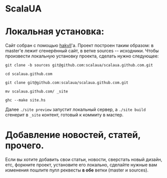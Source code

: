 ScalaUA
=======

# Локальная установка:
Сайт собран с помощью [hakyll][hakyll]'а.
Проект построен таким образом: в master'е лежит сгенерённый сайт, в
ветке sources -- исходники.
Чтобы произвести локальную установку проекта, сделать нужно следующее:

 `git clone -b sources git@github.com:scalaua/scalaua.github.com.git`

 `cd scalaua.github.com`

 `git clone git@github.com:scalaua/scalaua.github.com.git`

 `mv scalaua.github.com/ _site`

 `ghc --make site.hs`

Далее `./site preview` запустит локальный сервер, а `./site build`
сгенерит в `_site` контент, готовый к коммиту в мастер.

# Добавление новостей, статей, прочего.
Если вы хотите добавить свои статьи, новости, сверстать новый дизайн,
етс, форкните проект, установите его локально, сделайте нужные вам
изменения  пошлите пулл реквесты **в обе** ветки (master и sources).

[hakyll]: http://jaspervdj.be/hakyll/
